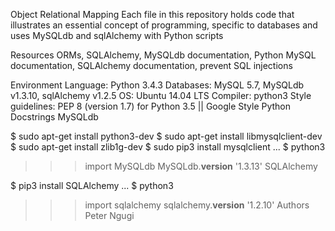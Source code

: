 Object Relational Mapping
Each file in this repository holds code that illustrates an essential concept of programming, specific to databases and uses MySQLdb and sqlAlchemy with Python scripts

Resources
ORMs, SQLAlchemy, MySQLdb documentation, Python MySQL documentation, SQLAlchemy documentation, prevent SQL injections

Environment
Language: Python 3.4.3
Databases: MySQL 5.7, MySQLdb v1.3.10, sqlAlchemy v1.2.5
OS: Ubuntu 14.04 LTS
Compiler: python3
Style guidelines: PEP 8 (version 1.7) for Python 3.5 || Google Style Python Docstrings
MySQLdb

$ sudo apt-get install python3-dev
$ sudo apt-get install libmysqlclient-dev
$ sudo apt-get install zlib1g-dev
$ sudo pip3 install mysqlclient
...
$ python3
>>> import MySQLdb
>>> MySQLdb.__version__
'1.3.13'
SQLAlchemy

$ pip3 install SQLAlchemy
...
$ python3
>>> import sqlalchemy
>>> sqlalchemy.__version__
'1.2.10'
Authors
Peter Ngugi
